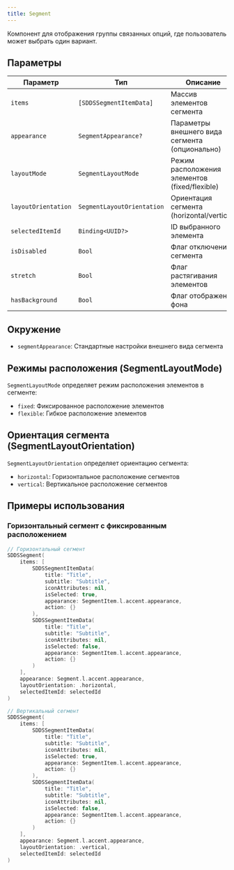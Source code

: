 ```yaml
---
title: Segment
---
```


Компонент для отображения группы связанных опций, где пользователь может выбрать один вариант.

## Параметры

| Параметр | Тип | Описание |
|----------|-----|-----------|
| `items` | `[SDDSSegmentItemData]` | Массив элементов сегмента |
| `appearance` | `SegmentAppearance?` | Параметры внешнего вида сегмента (опционально) |
| `layoutMode` | `SegmentLayoutMode` | Режим расположения элементов (fixed/flexible) |
| `layoutOrientation` | `SegmentLayoutOrientation` | Ориентация сегмента (horizontal/vertical) |
| `selectedItemId` | `Binding<UUID?>` | ID выбранного элемента |
| `isDisabled` | `Bool` | Флаг отключения сегмента |
| `stretch` | `Bool` | Флаг растягивания элементов |
| `hasBackground` | `Bool` | Флаг отображения фона |

## Окружение
- `segmentAppearance`: Стандартные настройки внешнего вида сегмента

## Режимы расположения (SegmentLayoutMode)

`SegmentLayoutMode` определяет режим расположения элементов в сегменте:

- `fixed`: Фиксированное расположение элементов
- `flexible`: Гибкое расположение элементов

## Ориентация сегмента (SegmentLayoutOrientation)

`SegmentLayoutOrientation` определяет ориентацию сегмента:

- `horizontal`: Горизонтальное расположение сегментов
- `vertical`: Вертикальное расположение сегментов

## Примеры использования

### Горизонтальный сегмент с фиксированным расположением

```swift
// Горизонтальный сегмент
SDDSSegment(
    items: [
        SDDSSegmentItemData(
            title: "Title",
            subtitle: "Subtitle",
            iconAttributes: nil,
            isSelected: true,
            appearance: SegmentItem.l.accent.appearance,
            action: {}
        ),
        SDDSSegmentItemData(
            title: "Title",
            subtitle: "Subtitle",
            iconAttributes: nil,
            isSelected: false,
            appearance: SegmentItem.l.accent.appearance,
            action: {}
        )
    ],
    appearance: Segment.l.accent.appearance,
    layoutOrientation: .horizontal,
    selectedItemId: selectedId
)

// Вертикальный сегмент
SDDSSegment(
    items: [
        SDDSSegmentItemData(
            title: "Title",
            subtitle: "Subtitle",
            iconAttributes: nil,
            isSelected: true,
            appearance: SegmentItem.l.accent.appearance,
            action: {}
        ),
        SDDSSegmentItemData(
            title: "Title",
            subtitle: "Subtitle",
            iconAttributes: nil,
            isSelected: false,
            appearance: SegmentItem.l.accent.appearance,
            action: {}
        )
    ],
    appearance: Segment.l.accent.appearance,
    layoutOrientation: .vertical,
    selectedItemId: selectedId
)
```

